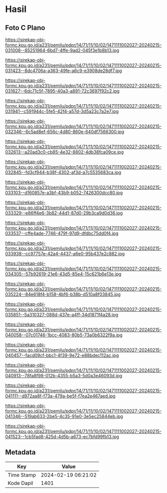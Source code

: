 # Hasil

## Foto C Plano

https://sirekap-obj-formc.kpu.go.id/a231/pemilu/pdpr/14/71/11/10/02/1471111002027-20240215-031008--85251964-6bd7-4ffe-9ad2-045f3e1b8b13.jpg

https://sirekap-obj-formc.kpu.go.id/a231/pemilu/pdpr/14/71/11/10/02/1471111002027-20240215-031423--8dc4706a-a363-49fe-a6c9-e3908de28df7.jpg

https://sirekap-obj-formc.kpu.go.id/a231/pemilu/pdpr/14/71/11/10/02/1471111002027-20240215-031627--6dc71c5f-7895-40a3-a891-72c3697f92c2.jpg

https://sirekap-obj-formc.kpu.go.id/a231/pemilu/pdpr/14/71/11/10/02/1471111002027-20240215-031941--c591944c-5fe5-42f4-a57d-3d5a23c7a2e7.jpg

https://sirekap-obj-formc.kpu.go.id/a231/pemilu/pdpr/14/71/11/10/02/1471111002027-20240215-032346--6c5ad8ef-656c-4d80-860e-640df7566300.jpg

https://sirekap-obj-formc.kpu.go.id/a231/pemilu/pdpr/14/71/11/10/02/1471111002027-20240215-032613--a20ad3c0-cb85-4e32-8802-4db38fca09ce.jpg

https://sirekap-obj-formc.kpu.go.id/a231/pemilu/pdpr/14/71/11/10/02/1471111002027-20240215-032845--fd3cf944-b38f-4302-af3d-a7c5535683ca.jpg

https://sirekap-obj-formc.kpu.go.id/a231/pemilu/pdpr/14/71/11/10/02/1471111002027-20240215-033103--d160857e-a3bf-43b9-b052-7426300dcc80.jpg

https://sirekap-obj-formc.kpu.go.id/a231/pemilu/pdpr/14/71/11/10/02/1471111002027-20240215-033329--e86ff4e6-3b82-44d1-87d0-29b3ca9d0d36.jpg

https://sirekap-obj-formc.kpu.go.id/a231/pemilu/pdpr/14/71/11/10/02/1471111002027-20240215-033537--cffe4ade-7746-479f-97d9-dfdbc75dd0f4.jpg

https://sirekap-obj-formc.kpu.go.id/a231/pemilu/pdpr/14/71/11/10/02/1471111002027-20240215-033938--cc97757e-42a4-4437-a6e0-95b437e2c882.jpg

https://sirekap-obj-formc.kpu.go.id/a231/pemilu/pdpr/14/71/11/10/02/1471111002027-20240215-034305--57b92619-21e6-43d5-85e4-15c621b6e13e.jpg

https://sirekap-obj-formc.kpu.go.id/a231/pemilu/pdpr/14/71/11/10/02/1471111002027-20240215-035224--84e618f4-b158-4bf6-b38b-d510a8f03845.jpg

https://sirekap-obj-formc.kpu.go.id/a231/pemilu/pdpr/14/71/11/10/02/1471111002027-20240215-035851--5a310327-088d-437e-a4ff-34d1871f4a28.jpg

https://sirekap-obj-formc.kpu.go.id/a231/pemilu/pdpr/14/71/11/10/02/1471111002027-20240215-040058--07c01746-1bcc-4083-80b5-73a0b6322f9a.jpg

https://sirekap-obj-formc.kpu.go.id/a231/pemilu/pdpr/14/71/11/10/02/1471111002027-20240215-040457--facd09cf-bbc1-4f39-9e72-e88bdec112ac.jpg

https://sirekap-obj-formc.kpu.go.id/a231/pemilu/pdpr/14/71/11/10/02/1471111002027-20240215-040913--78fa8f98-012b-4355-b5a3-5d0a3e46093d.jpg

https://sirekap-obj-formc.kpu.go.id/a231/pemilu/pdpr/14/71/11/10/02/1471111002027-20240215-041111--d972aa8f-f73a-479a-be5f-f7ea2e467aed.jpg

https://sirekap-obj-formc.kpu.go.id/a231/pemilu/pdpr/14/71/11/10/02/1471111002027-20240215-041346--519ab633-2be5-4c35-91e0-3e5ec25844eb.jpg

https://sirekap-obj-formc.kpu.go.id/a231/pemilu/pdpr/14/71/11/10/02/1471111002027-20240215-041523--1cb5fad8-425d-4d5b-a673-ec7bfd99fb13.jpg


## Metadata

| Key        | Value               |
| ---------- | ------------------- |
| Time Stamp | 2024-02-19 06:21:02 |
| Kode Dapil | 1401                |



